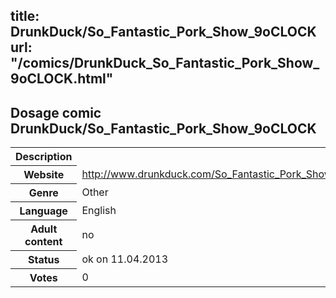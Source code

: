 title: DrunkDuck/So_Fantastic_Pork_Show_9oCLOCK
url: "/comics/DrunkDuck_So_Fantastic_Pork_Show_9oCLOCK.html"
---
Dosage comic DrunkDuck/So_Fantastic_Pork_Show_9oCLOCK
-----------------------------------------

<table class="comicinfo">
<tr>
<th>Description</th><td></td>
</tr>
<tr>
<th>Website</th><td><a href="http://www.drunkduck.com/So_Fantastic_Pork_Show_9oCLOCK/">http://www.drunkduck.com/So_Fantastic_Pork_Show_9oCLOCK/</a></td>
</tr>
<tr>
<th>Genre</th><td>Other</td>
</tr>
<tr>
<th>Language</th><td>English</td>
</tr>
<tr>
<th>Adult content</th><td>no</td>
</tr>
<tr>
<th>Status</th><td>ok on 11.04.2013</td>
</tr>
<tr>
<th>Votes</th><td>0</div></td>
</tr>
</table>
